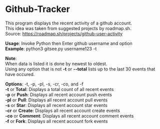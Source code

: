 # Github-Tracker
This program displays the recent activity of a github account.  
This idea was taken from suggested projects by roadmap.sh.  
Source: https://roadmap.sh/projects/github-user-activity

**Usage**: Invoke Python then Enter github username and option  
**Example**: python3 gitsee.py username123 -t  

**Note**:  
When data is listed it is done by newest to oldest.  
Using any option that is not **-t** or **--total** lists up to the last 30 events that have occured.

**Options**: -t, -p, -pl, -s, -cr, -co, and -f  
**-t** or **Total**: Displays a total count of all recent events  
**-p** or **Push**: Displays all recent account push events  
**-pl** or **Pull**: Displays all recent account pull events  
**-s** or **Star**: Displays all recent account star events  
**-cr** or **Create**: Displays all recent account create events  
**-co** or **Comment**: Displays all recent account comment events  
**-f** or **Fork**: Displays all recent account fork events
